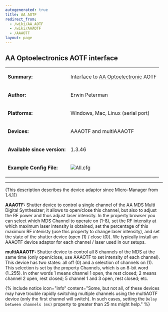 ```yaml
---
autogenerated: true
title: AA AOTF
redirect_from:
  - /wiki/AA_AOTF
  - /wiki/AAAOTF
  - /AAAOTF
layout: page
---
```


## AA Optoelectronics AOTF interface

<table cellspacing=3>
<tr>
<td markdown="1">

**Summary:**

</td>
<td markdown="1" valign="top">

Interface to [AA Optoelectronic](http://opto.braggcell.com/) AOTF

</td>
</tr>
<tr>
<td markdown="1">

**Author:**

</td>
<td markdown="1">

Erwin Peterman

</td>
</tr>
<tr>
<td markdown="1">

**Platforms:**

</td>
<td markdown="1">

Windows, Mac, Linux (serial port)

</td>
</tr>
<tr>
<td markdown="1">

**Devices:**

</td>
<td markdown="1">

AAAOTF and multiAAAOTF

</td>
</tr>
<tr>
<td markdown="1">

**Available since version:**

</td>
<td markdown="1">

1.3.46

</td>
</tr>
<tr>
<td markdown="1">

**Example Config File:**

</td>
<td markdown="1">

![](media/All.cfg "All.cfg")

</td>
</tr>
</table>

------------------------------------------------------------------------

(This description describes the device adaptor since Micro-Manager from
1.4.11)

**AAAOTF:** Shutter device to control a single channel of the AA MDS
Multi Digital Synthesizer; it allows to open/close this channel, but
also to adjust the RF power and thus adjust laser intensity. In the
property browser you can select which MDS Channel to operate on (1-8),
set the RF intensity at which maximum laser intensity is obtained, set
the percentage of this maximum RF intenisty (use this property to change
laser intensity), and set the state of the shutter device (open (1) /
close (0)). We typically install an AAAOTF device adaptor for each
channel / laser used in our setups.

**multiAAAOTF:** Shutter device to control all 8 channels of the MDS at
the same time (only open/close, use AAAOTF to set intensity of each
channel). This device has two states: all off (0) and a selection of
channels on (1). This selection is set by the property Channels, which
is an 8-bit word (1..255). In other words 1 means channel 1 open, the
rest closed; 2 means channel 2 open, rest closed; 5 channel 1 and 3
open, rest closed; etc.

{% include notice icon="info" content="Some, but not all, of these devices may have
trouble rapidly switching multiple channels using the multiAOTF device
(only the first channel will switch). In such cases, setting the `Delay
between channels (ms)` property to greater than 25 ms might help." %}
